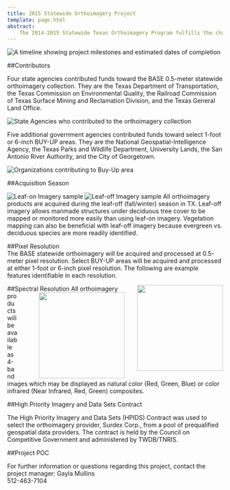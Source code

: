 ```yaml
---
title: 2015 Statewide Orthoimagery Project
template: page.html
abstract: 
    The 2014-2015 Statewide Texas Orthoimagery Program fulfills the charge led by TNRIS to develop aerial imagery statewide as a base map resource for state, regional, and local government entities. This program regularly acquires consistent and updated aerial imagery in order to develop geospatial products throughout Texas. These data are used to identify current conditions, features, and changes on the ground serving as a base of reference for other map information.
---
```


![A timeline showing project milestones and estimated dates of completion](/images/statewide-orthoimagery/timeline_2.jpg)

##Contributors

Four state agencies contributed funds toward the BASE 0.5-meter statewide orthoimagery collection. They are the Texas Department of Transportation, the Texas Commission on Environmental Quality, the Railroad Commission of Texas Surface Mining and Reclamation Division, and the Texas General Land Office.

![State Agencies who contributed to the orthoimagery collection](/images/statewide-orthoimagery/statewide_contributors.jpg)

Five additional government agencies contributed funds toward select 1-foot or 6-inch BUY-UP areas. They are the National Geospatial-Intelligence Agency, the Texas Parks and Wildlife Department, University Lands, the San Antonio River Authority, and the City of Georgetown.


![Organizations contributing to Buy-Up area](/images/statewide-orthoimagery/buyup_contributors.jpg)

##Acquisition Season

![Leaf-on Imagery sample](/images/statewide-orthoimagery/season_leafon.jpg)
![Leaf-off Imagery sample](/images/statewide-orthoimagery/season_leafoff.jpg)
All orthoimagery products are acquired during the leaf-off (fall/winter) season in TX. Leaf-off imagery allows manmade structures under deciduous tree cover to be mapped or monitored more easily than using leaf-on imagery. Vegetation mapping can also be beneficial with leaf-off imagery because evergreen vs. deciduous species are more readily identified.

##Pixel Resolution	
The BASE statewide orthoimagery will be acquired and processed at 0.5-meter pixel resolution. Select BUY-UP areas will be acquired and processed at either 1-foot or 6-inch pixel resolution. The following are example features identifiable in each resolution.

##Spectral Resolution
<img style="margin-left: 30px;" src="http://www.tnris.org/sites/default/files/spectral_IR.jpg" align="right" width="200"><img style="margin-left: 50px;" src="http://www.tnris.org/sites/default/files/spectral_NC.jpg" align="right" width="200">All orthoimagery products will be available as 4-band images which may be displayed as natural color (Red, Green, Blue) or color infrared (Near Infrared, Red, Green) composites.

##High Priority Imagery and Data Sets Contract

The High Priority Imagery and Data Sets (HPIDS) Contract was used to select the orthoimagery provider, Surdex Corp., from a pool of prequalified geospatial data providers. The contract is held by the Council on Competitive Government and administered by TWDB/TNRIS.

##Project POC

For further information or questions regarding this project, contact the project manager:
Gayla Mullins<br>
512-463-7104